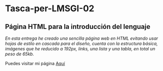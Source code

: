 # Tasca-per-LMSGI-02
## Página HTML para la introducción del lenguaje 


_En esta entrega he creado una sencilla página web en HTML evitando usar hojas de estilo en cascada para el diseño, cuenta con la estructura básica, imágenes que he reducido a 192px, links, una lista y una tabla, en total un peso de 65kb._

Puedes visitar mi página [Aquí](https://rawgit.com/Juancarlos407/Tasca-per-LMSGI-02/master/Index.html)
